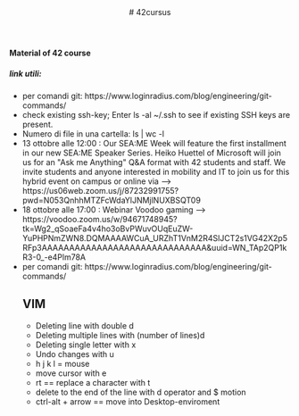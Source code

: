 <!DOCTYPE HTML>
<html>
<header> # 42cursus </header>
<body>
<h4> Material of 42 course </h4>
<h5> link utili: </h5>
<ul>
  <li> per comandi git: https://www.loginradius.com/blog/engineering/git-commands/ </li> 
  <li> check existing ssh-key; Enter ls -al ~/.ssh to see if existing SSH keys are present. </li>
  <li> Numero di file in una cartella: ls | wc -l </li>
  <li>  13 ottobre alle 12:00 : Our SEA:ME Week will feature the first installment in our new SEA:ME Speaker Series. Heiko Huettel of Microsoft will join us for an "Ask me Anything" Q&A format with 42 students and staff. We invite students and anyone interested in mobility and IT to join us for this hybrid event on campus or online via --> https://us06web.zoom.us/j/87232991755?pwd=N053QnhhMTZFcWdaYlJNMjlNUXBSQT09</li>
  <li>  18 ottobre alle 17:00 : Webinar Voodoo gaming --> https://voodoo.zoom.us/w/94671748945?tk=Wg2_qSoaeFa4v4ho3oBvPWuvOUqEuZW-YuPHPNmZWN8.DQMAAAAWCuA_URZhT1VnM2R4SlJCT2s1VG42X2p5RFp3AAAAAAAAAAAAAAAAAAAAAAAAAAAAAA&uuid=WN_TAp2QP1kR3-0_-e4Plm78A </li>
  <li> per comandi git: https://www.loginradius.com/blog/engineering/git-commands/ </li>
  <h2> VIM </h2>
  <ul>
  <li> Deleting line with double d </li>
  <li> Deleting multiple lines with (number of lines)d</li>
  <li> Deleting single letter with x </li>
  <li> Undo changes with u </li>
  <li> h j k l = mouse </li>
  <li> move cursor with e</li>
  <li> rt == replace a character with t</li>
  <li> delete to the end of the line with d operator and $ motion </li>
   <li> ctrl-alt + arrow == move into Desktop-enviroment </li>
  </ul>
</body>
</html>
